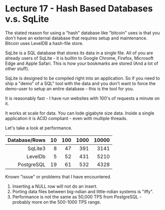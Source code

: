 
<style>
.pagebreak { page-break-before: always; }
.half { height: 200px; }
</style>


# Lecture 17 - Hash Based Databases v.s. SqLite

The stated reason for using a "hash" database like
"bitcoin" uses is that you don't have an external
database that requires setup and maintenance.  
Bitcoin uses LevelDB a hash-file store.

SqLite is a SQL database that stores its data in a single file.
All of you are already users of SqLite - it is builtin to 
Google Chrome, Firefox, Microsoft Edge and Apple Safari.
This is how your bookmarks are stored (And a lot of other
stuff).

SqLite is designed to be compiled right into an application.
So if you need to ship a "demo" of a SQL" tool with the data
and you don't want to force the demo-user to setup an entire
database - this is the tool for you.

It is reasonably fast - I have run websites with 100's of requests
a minute on it.

It works at scale for data.   You can lode gigabyte size data.
Inside a single application it is ACID compliant - even
with multiple threads.


Let's take a look at performance.

| Database/Rows | 10		| 100		| 1000		| 10000		|
|--------------:|----------:|----------:|----------:|----------:|
| SqLite3		| 8			| 47		| 391		| 3141		|
| LevelDb		| 5			| 52		| 431		| 5210		|
| PostgreSQL	| 19		| 61		| 532		| 4328		|

Known "issue" or problems that I have encountered.

1. Inserting a NULL row will not do an insert.
2. Porting data files between big-ndian and little-ndian systems is "iffy".
3. Performance is not the same as 50,000 TPS from PostgreSQL - probably more on the 500-1000 TPS range.






